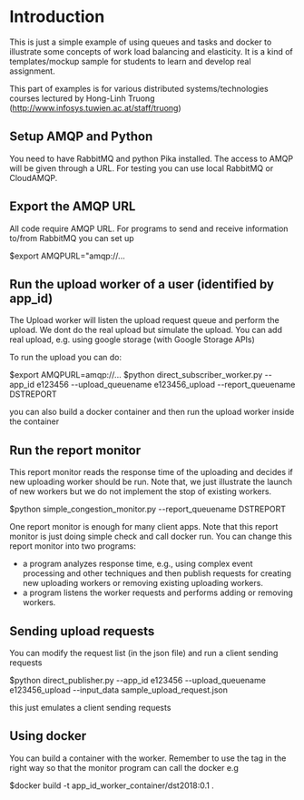 # Introduction
This is just a simple example of using queues and tasks and docker to illustrate
some concepts of work load balancing and elasticity.
It is a kind of templates/mockup sample for students to learn and
develop real assignment.

This part of examples is for various distributed systems/technologies courses
lectured by Hong-Linh Truong (http://www.infosys.tuwien.ac.at/staff/truong)

## Setup AMQP and Python

You need to have RabbitMQ and python Pika installed. The access to AMQP will be
given through a URL. For testing you can use local RabbitMQ or CloudAMQP.

## Export the AMQP URL
All code require AMQP URL.
For programs to send and receive information to/from RabbitMQ you can set up

$export AMQPURL="amqp://...

## Run the upload worker of a user (identified by app_id)
The Upload worker will listen the upload request queue and perform the upload.
We dont do the real upload but simulate the upload. You can add real upload, e.g.
using google storage (with Google Storage APIs)

To run the upload you can do:

$export AMQPURL=amqp://...
$python direct_subscriber_worker.py  --app_id e123456  --upload_queuename e123456_upload --report_queuename DSTREPORT

you can also build a docker container and then run the upload worker inside the
container

## Run the report monitor
This report monitor reads the response time of the uploading and decides if
new uploading worker should be run. Note that, we just illustrate the launch
of new workers but we do not implement the stop of existing workers.

$python simple_congestion_monitor.py --report_queuename DSTREPORT

One report monitor is enough for many client apps. Note that this report monitor
is just doing simple check and call docker run. You can change this report monitor
into two programs:
- a program analyzes response time, e.g., using complex event processing and
other techniques and then publish requests for creating new uploading workers
or removing existing uploading workers.
- a program listens the worker requests and performs adding or removing workers.

## Sending upload requests

You can modify the request list (in the json file) and run a client sending requests

$python direct_publisher.py --app_id e123456 --upload_queuename e123456_upload --input_data sample_upload_request.json

this just emulates a client sending requests

## Using docker

You can build a container with the worker. Remember to use the tag in the right way so that
the monitor program can call the docker
e.g

$docker build -t app_id_worker_container/dst2018:0.1 .
